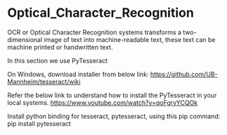 # Optical_Character_Recognition

OCR  or Optical Character Recognition systems transforms a two-dimensional image of text into machine-readable text, these text can be machine printed or handwritten text.

In this section we use PyTesseract 

On Windows, download installer from below link:
https://github.com/UB-Mannheim/tesseract/wiki

Refer the below link to understand how to install the PyTesseract in your local systems.
https://www.youtube.com/watch?v=qoFgrvYCQOk

Install python binding for tesseract, pytesseract, using this pip command:
  pip install pytesseract
